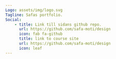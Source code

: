 ```yaml
---
Logo: assets/img/logo.svg
Tagline: Safas portfolio.
Social:
    - title: Link till sidans github repo.
      url: https://github.com/safa-moti/design
      icon: fab fa-github
      title: link to course site
      url: https://github.com/safa-moti/design
      icon: leaf
---
```

